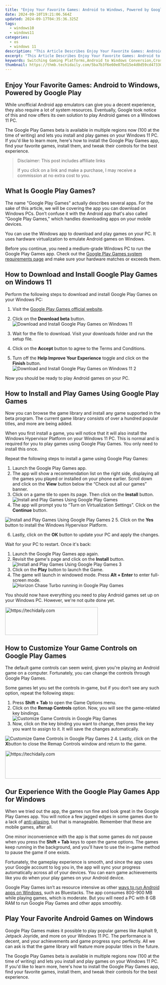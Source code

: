 ```yaml
---
title: "Enjoy Your Favorite Games: Android to Windows, Powered by Google Play"
date: 2024-09-10T19:21:06.564Z
updated: 2024-09-17T04:35:36.325Z
tags:
  - windows10
  - windows11
categories:
  - os
  - windows 11
description: "This Article Describes Enjoy Your Favorite Games: Android to Windows, Powered by Google Play"
excerpt: "This Article Describes Enjoy Your Favorite Games: Android to Windows, Powered by Google Play"
keywords: Switching Gaming Platforms,Android to Windows Conversion,Cross-Platform Play Benefits,Google Play Games Migration,Enhance Gaming Experience,Optimized Mobile to PC Gaming,Seamless Game Transfer Method
thumbnail: https://thmb.techidaily.com/5ba7b3f6e60e87bd15e4d0d59cd473305f169947afe8b79e803b03fc556698ce.jpg
---
```


## Enjoy Your Favorite Games: Android to Windows, Powered by Google Play

 While unofficial Android app emulators can give you a decent experience, they also require a lot of system resources. Eventually, Google took notice of this and now offers its own solution to play Android games on a Windows 11 PC.

 The Google Play Games beta is available in multiple regions now (100 at the time of writing) and lets you install and play games on your Windows 11 PC. If you'd like to learn more, here's how to install the Google Play Games app, find your favorite games, install them, and tweak their controls for the best experience.

>  Disclaimer: This post includes affiliate links
>
>  If you click on a link and make a purchase, I may receive a commission at no extra cost to you.
>

## What Is Google Play Games?

 The name "Google Play Games" actually describes several apps. For the sake of this article, we will be covering the app you can download on Windows PCs. Don’t confuse it with the Android app that's also called “Google Play Games," which handles downloading apps on your mobile devices.

 You can use the Windows app to download and play games on your PC. It uses hardware virtualization to emulate Android games on Windows.

 Before you continue, you need a medium-grade Windows PC to run the Google Play Games app. Check out the [Google Play Games system requirements page](https://www.anrdoezrs.net/links/7251228/type/dlg/sid/UUmuoUeUpU2029049/https://play.google.com/googleplaygames#section-system-requirements) and make sure your hardware matches or exceeds them.

## How to Download and Install Google Play Games on Windows 11

 Perform the following steps to download and install Google Play Games on your Windows PC:

1. Visit the [Google Play Games official website](https://www.anrdoezrs.net/links/7251228/type/dlg/sid/UUmuoUeUpU2029049/https://play.google.com/googleplaygames#section-overview).
2. Click on the **Download beta** button.  
![Download and Install Google Play Games on Windows 11](https://static1.makeuseofimages.com/wordpress/wp-content/uploads/2023/08/download-and-install-google-play-games-on-windows-11.jpg)
3. Wait for the file to download. Visit your downloads folder and run the setup file.

4. Click on the **Accept** button to agree to the Terms and Conditions.
5. Turn off the **Help Improve Your Experience** toggle and click on the **Finish** button.  
![Download and Install Google Play Games on Windows 11 2](https://static1.makeuseofimages.com/wordpress/wp-content/uploads/2023/08/download-and-install-google-play-games-on-windows-11-2.jpg)

 Now you should be ready to play Android games on your PC.

## How to Install and Play Games Using Google Play Games

 Now you can browse the game library and install any game supported in the beta program. The current game library consists of over a hundred popular titles, and more are being added.

 When you first install a game, you will notice that it will also install the Windows Hypervisor Platform on your Windows 11 PC. This is normal and is required for you to play games using Google Play Games. You only need to install this once.

 Repeat the following steps to install a game using Google Play Games:

1. Launch the Google Play Games app.
2. The app will show a recommendation list on the right side, displaying all the games you played or installed on your phone earlier. Scroll down and click on the **View** button below the “Check out all our games” banner.
3. Click on a game tile to open its page. Then click on the **Install** button.  
![Install and Play Games Using Google Play Games](https://static1.makeuseofimages.com/wordpress/wp-content/uploads/2023/08/install-and-play-games-using-google-play-games.jpg)
4. The app will prompt you to “Turn on Virtualization Settings”. Click on the **Continue** button.  

![Install and Play Games Using Google Play Games 2](https://static1.makeuseofimages.com/wordpress/wp-content/uploads/2023/08/install-and-play-games-using-google-play-games-2.jpg)
5. Click on the **Yes** button to install the Windows Hypervisor Platform.

6. Lastly, click on the **OK** button to update your PC and apply the changes.

 Wait for your PC to restart. Once it's back:

1. Launch the Google Play Games app again.
2. Revisit the game's page and click on the **Install** button.  
![Install and Play Games Using Google Play Games 3](https://static1.makeuseofimages.com/wordpress/wp-content/uploads/2023/08/install-and-play-games-using-google-play-games-3.jpg)
3. Click on the **Play** button to launch the Game.
4. The game will launch in windowed mode. Press **Alt + Enter** to enter full-screen mode.  
![Horizon Chase Turbo running in Google Play Games](https://static1.makeuseofimages.com/wordpress/wp-content/uploads/2023/08/horizon-chase-turbo-running-in-google-play-games.jpg)

 You should now have everything you need to play Android games set up on your Windows PC. However, we're not quite done yet.

<!-- affiliate ads begin -->
<a href="https://25home.pxf.io/c/5597632/2123478/16836" target="_top" id="2123478">
  <img src="//a.impactradius-go.com/display-ad/16836-2123478" border="0" alt="https://techidaily.com" width="300" height="90"/>
</a>
<img height="0" width="0" src="https://25home.pxf.io/i/5597632/2123478/16836" style="position:absolute;visibility:hidden;" border="0" />
<!-- affiliate ads end -->

## How to Customize Your Game Controls on Google Play Games

 The default game controls can seem weird, given you're playing an Android game on a computer. Fortunately, you can change the controls through Google Play Games.

 Some games let you set the controls in-game, but if you don’t see any such option, repeat the following steps:

1. Press **Shift + Tab** to open the Game Options menu.
2. Click on the **Remap Controls** option. Now, you will see the game-related key bindings.  
![Customize Game Controls in Google Play Games](https://static1.makeuseofimages.com/wordpress/wp-content/uploads/2023/08/customize-game-controls-in-google-play-games.jpg)
3. Now, click on the key binding you want to change, then press the key you want to assign to it. It will save the changes automatically.  

![Customize Game Controls in Google Play Games 2](https://static1.makeuseofimages.com/wordpress/wp-content/uploads/2023/08/customize-game-controls-in-google-play-games-2.jpg)
4. Lastly, click on the **X**button to close the Remap Controls window and return to the game.

<!-- affiliate ads begin -->
<a href="https://appsumo.8odi.net/c/5597632/2128843/7443" target="_top" id="2128843">
  <img src="//a.impactradius-go.com/display-ad/7443-2128843" border="0" alt="https://techidaily.com" width="728" height="90"/>
</a>
<img height="0" width="0" src="https://appsumo.8odi.net/i/5597632/2128843/7443" style="position:absolute;visibility:hidden;" border="0" />
<!-- affiliate ads end -->

## Our Experience With the Google Play Games App for Windows

 When we tried out the app, the games run fine and look great in the Google Play Games app. You will notice a few jagged edges in some games due to a lack of [anti-aliasing](https://www.makeuseof.com/what-is-anti-aliasing-and-how-does-it-improve-graphics/), but that is manageable. Remember that these are mobile games, after all.

 One minor inconvenience with the app is that some games do not pause when you press the **Shift + Tab** keys to open the game options. The games keep running in the background, and you'll have to use the in-game method to pause the game if one exists.

 Fortunately, the gameplay experience is smooth, and since the app uses your Google account to log you in, the app will sync your progress automatically across all of your devices. You can earn game achievements like you do when your play games on your Android device.

 Google Play Games isn’t as resource intensive as other [ways to run Android apps on Windows](https://www.makeuseof.com/tag/3-ways-run-android-apps-windows/), such as Bluestacks. The app consumes 800-900 MB while playing games, which is moderate. But you will need a PC with 8 GB RAM to run Google Play Games and other apps smoothly.

## Play Your Favorite Android Games on Windows

 Google Play Games makes it possible to play popular games like Asphalt 9, Jetpack Joyride, and more on your Windows 11 PC. The performance is decent, and your achievements and game progress sync perfectly. All we can ask is that the game library will feature more popular titles in the future.

 The Google Play Games beta is available in multiple regions now (100 at the time of writing) and lets you install and play games on your Windows 11 PC. If you'd like to learn more, here's how to install the Google Play Games app, find your favorite games, install them, and tweak their controls for the best experience.

<ins class="adsbygoogle"
      style="display:block"
      data-ad-client="ca-pub-7571918770474297"
      data-ad-slot="8358498916"
      data-ad-format="auto"
      data-full-width-responsive="true"></ins>
    




